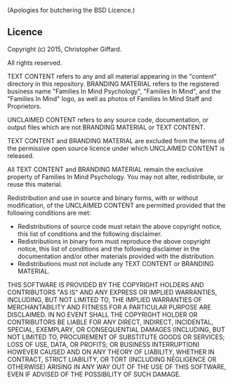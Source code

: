 (Apologies for butchering the BSD Licence.)

## Licence

Copyright (c) 2015, Christopher Giffard.

All rights reserved.

TEXT CONTENT refers to any and all material appearing in the "content"
directory in this repository. BRANDING MATERIAL refers to the registered business
name "Families In Mind Psychology", "Families In Mind", and the "Families In Mind"
logo, as well as photos of Families In Mind Staff and Proprietors.

UNCLAIMED CONTENT refers to any source code, documentation, or output files which
are not BRANDING MATERIAL or TEXT CONTENT.

TEXT CONTENT and BRANDING MATERIAL are excluded from the terms of the permissive
open source licence under which UNCLAIMED CONTENT is released.

All TEXT CONTENT and BRANDING MATERIAL remain the exclusive property of
Families In Mind Psychology. You may not alter, redistribute, or reuse this material.

Redistribution and use in source and binary forms, with or without modification,
of the UNCLAIMED CONTENT are permitted provided that the following conditions are met:

* Redistributions of source code must retain the above copyright notice, this
  list of conditions and the following disclaimer.
* Redistributions in binary form must reproduce the above copyright notice, this
  list of conditions and the following disclaimer in the documentation and/or
  other materials provided with the distribution.
* Redistributions must not include any TEXT CONTENT or BRANDING MATERIAL.

THIS SOFTWARE IS PROVIDED BY THE COPYRIGHT HOLDERS AND CONTRIBUTORS "AS IS" AND
ANY EXPRESS OR IMPLIED WARRANTIES, INCLUDING, BUT NOT LIMITED TO, THE IMPLIED
WARRANTIES OF MERCHANTABILITY AND FITNESS FOR A PARTICULAR PURPOSE ARE
DISCLAIMED. IN NO EVENT SHALL THE COPYRIGHT HOLDER OR CONTRIBUTORS BE LIABLE FOR 
ANY DIRECT, INDIRECT, INCIDENTAL, SPECIAL, EXEMPLARY, OR CONSEQUENTIAL DAMAGES
(INCLUDING, BUT NOT LIMITED TO, PROCUREMENT OF SUBSTITUTE GOODS OR SERVICES;
LOSS OF USE, DATA, OR PROFITS; OR BUSINESS INTERRUPTION) HOWEVER CAUSED AND ON
ANY THEORY OF LIABILITY, WHETHER IN CONTRACT, STRICT LIABILITY, OR TORT
(INCLUDING NEGLIGENCE OR OTHERWISE) ARISING IN ANY WAY OUT OF THE USE OF THIS
SOFTWARE, EVEN IF ADVISED OF THE POSSIBILITY OF SUCH DAMAGE.